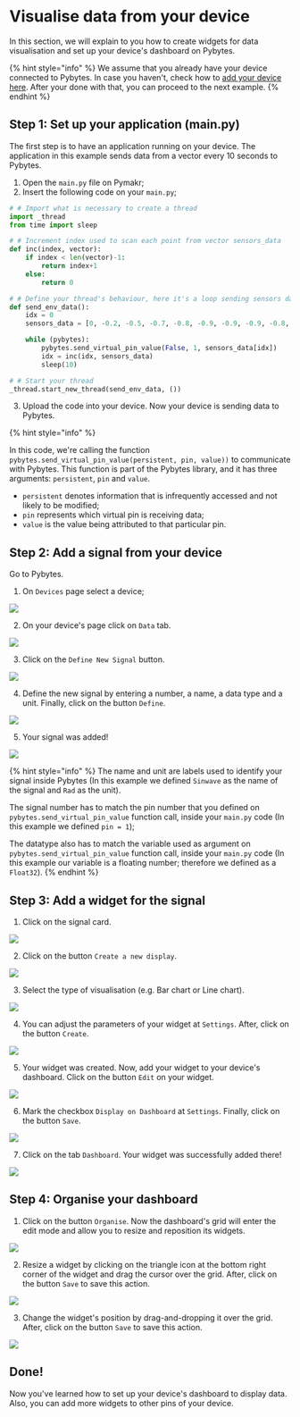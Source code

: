 # Visualise data from your device

In this section, we will explain to you how to create widgets for data visualisation and set up your device's dashboard on Pybytes.

{% hint style="info" %}
We assume that you already have your device connected to Pybytes. In case you haven't, check how to [add your device here](connect/). After your done with that, you can proceed to the next example.
{% endhint %}

## Step 1: Set up your application \(main.py\)

The first step is to have an application running on your device. The application in this example sends data from a vector every 10 seconds to Pybytes.

1. Open the `main.py` file on Pymakr;
2. Insert the following code on your `main.py`;

```python
# # Import what is necessary to create a thread
import _thread
from time import sleep

# # Increment index used to scan each point from vector sensors_data
def inc(index, vector):
    if index < len(vector)-1:
        return index+1
    else:
        return 0

# # Define your thread's behaviour, here it's a loop sending sensors data every 10 seconds
def send_env_data():
    idx = 0
    sensors_data = [0, -0.2, -0.5, -0.7, -0.8, -0.9, -0.9, -0.9, -0.8, -0.6, -0.4, -0.2, 0, 0.3, 0.5, 0.7, 0.8, 0.9, 0.9, 0.9, 0.8, 0.6, 0.4, 0.1]

    while (pybytes):
        pybytes.send_virtual_pin_value(False, 1, sensors_data[idx])
        idx = inc(idx, sensors_data)
        sleep(10)

# # Start your thread
_thread.start_new_thread(send_env_data, ())
```

3. Upload the code into your device. Now your device is sending data to Pybytes.

{% hint style="info" %}

In this code, we're calling the function `pybytes.send_virtual_pin_value(persistent, pin, value))` to communicate with Pybytes. This function is part of the Pybytes library, and it has three arguments: `persistent`, `pin` and `value`.

* `persistent` denotes information that is infrequently accessed and not likely to be modified;
* `pin` represents which virtual pin is receiving data;
* `value` is the value being attributed to that particular pin.

## Step 2: Add a signal from your device

Go to Pybytes.

1. On `Devices` page select a device;

![](../.gitbook/assets/01%20%281%29.gif)

2. On your device's page click on `Data` tab.

![](../.gitbook/assets/02-1.png)

3. Click on the `Define New Signal` button.

![](../.gitbook/assets/03-1.png)

4. Define the new signal by entering a number, a name, a data type and a unit. Finally, click on the button `Define`.

![](../.gitbook/assets/04-1.gif)

5. Your signal was added!

![](../.gitbook/assets/05%20%281%29.png)

{% hint style="info" %}
The name and unit are labels used to identify your signal inside Pybytes \(In this example we defined `Sinwave` as the name of the signal and `Rad` as the unit\).

The signal number has to match the pin number that you defined on `pybytes.send_virtual_pin_value` function call, inside your `main.py` code \(In this example we defined `pin = 1`\);

The datatype also has to match the variable used as argument on `pybytes.send_virtual_pin_value` function call, inside your `main.py` code \(In this example our variable is a floating number; therefore we defined as a `Float32`\).
{% endhint %}

## Step 3: Add a widget for the signal

1. Click on the signal card.

![](../.gitbook/assets/01.png)

2. Click on the button `Create a new display`.

![](../.gitbook/assets/02-1%20%281%29.png)

3. Select the type of visualisation \(e.g. Bar chart or Line chart\).

![](../.gitbook/assets/03.gif)

4. You can adjust the parameters of your widget at `Settings`. After, click on the button `Create`.

![](../.gitbook/assets/04-1.png)

5. Your widget was created. Now, add your widget to your device's dashboard. Click on the button `Edit` on your widget.

![](../.gitbook/assets/05-1.png)

6. Mark the checkbox `Display on Dashboard` at `Settings`. Finally, click on the button `Save`.

![](../.gitbook/assets/06.gif)

7. Click on the tab `Dashboard`. Your widget was successfully added there!

![](../.gitbook/assets/07.png)

## Step 4: Organise your dashboard

1. Click on the button `Organise`. Now the dashboard's grid will enter the edit mode and allow you to resize and reposition its widgets.

![](../.gitbook/assets/edit-mode%20%281%29.gif)

2. Resize a widget by clicking on the triangle icon at the bottom right corner of the widget and drag the cursor over the grid. After, click on the button `Save` to save this action.

![](../.gitbook/assets/02-1.gif)

3. Change the widget's position by drag-and-dropping it over the grid. After, click on the button `Save` to save this action.

![](../.gitbook/assets/03-1.gif)

## Done!

Now you've learned how to set up your device's dashboard to display data. Also, you can add more widgets to other pins of your device.

